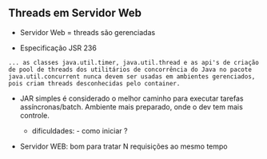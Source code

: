 ## Threads em Servidor Web

- Servidor Web = threads são gerenciadas

- Especificação JSR 236

```
... as classes java.util.timer, java.util.thread e as api's de criação de pool de threads dos utilitários de concorrência do Java no pacote java.util.concurrent nunca devem ser usadas em ambientes gerenciados, pois criam threads desconhecidas pelo container.
```

- JAR simples é considerado o melhor caminho para executar tarefas assíncronas/batch. Ambiente mais preparado, onde o dev tem mais controle.

  - dificuldades: - como iniciar ?

- Servidor WEB: bom para tratar N requisições ao mesmo tempo
